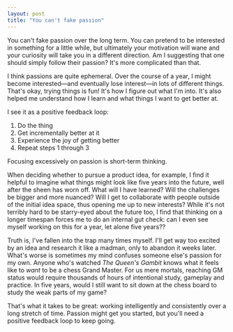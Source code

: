 ```yaml
---
layout: post
title: "You can't fake passion"
---
```


You can't fake passion over the long term. You can pretend to be interested in something for a little while, but ultimately your motivation will wane and your curiosity will take you in a different direction. Am I suggesting that one should simply follow their passion? It's more complicated than that.

I think passions are quite ephemeral. Over the course of a year, I might become interested—and eventually lose interest—in lots of different things. That's okay, trying things is fun! It's how I figure out what I'm into. It's also helped me understand how I learn and what things I want to get better at.

I see it as a positive feedback loop:

1. Do the thing
2. Get incrementally better at it
3. Experience the joy of getting better
4. Repeat steps 1 through 3

Focusing excessively on passion is short-term thinking.

When deciding whether to pursue a product idea, for example, I find it helpful to imagine what things might look like five years into the future, well after the sheen has worn off. What will I have learned? Will the challenges be bigger and more nuanced? Will I get to collaborate with people outside of the initial idea space, thus opening me up to new interests? While it's not terribly hard to be starry-eyed about the future too, I find that thinking on a longer timespan forces me to do an internal gut check: can I even see myself working on this for a year, let alone five years??

Truth is, I've fallen into the trap many times myself. I'll get way too excited by an idea and research it like a madman, only to abandon it weeks later. What's worse is sometimes my mind confuses someone else's passion for my own. Anyone who's watched *The Queen's Gambit* knows what it feels like to *want* to be a chess Grand Master. For us mere mortals, reaching GM status would require thousands of hours of intentional study, gameplay and practice. In five years, would I still want to sit down at the chess board to study the weak parts of my game?

That's what it takes to be great: working intelligently and consistently over a long stretch of time. Passion might get you started, but you'll need a positive feedback loop to keep going.
